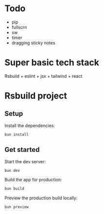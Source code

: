 # Todo
- pip
- fullscrn
- sw
- timer
- dragging sticky notes

# Super basic tech stack
Rsbuild + eslint + jsx + tailwind + react

# Rsbuild project

## Setup

Install the dependencies:

```bash
bun install
```

## Get started

Start the dev server:

```bash
bun dev
```

Build the app for production:

```bash
bun build
```

Preview the production build locally:

```bash
bun preview
```
